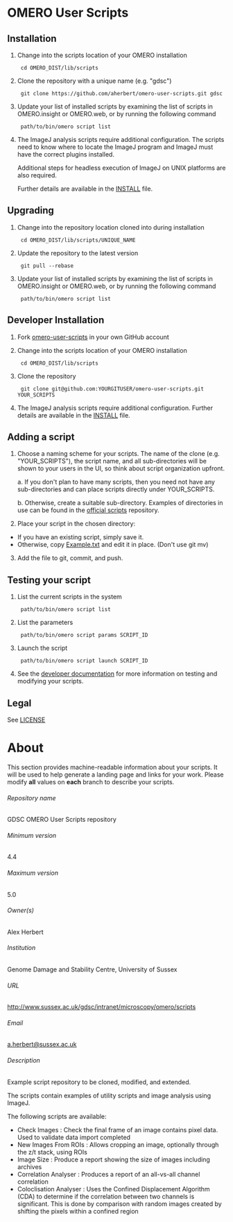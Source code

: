 OMERO User Scripts
==================

Installation
------------

1. Change into the scripts location of your OMERO installation

        cd OMERO_DIST/lib/scripts

2. Clone the repository with a unique name (e.g. "gdsc")

        git clone https://github.com/aherbert/omero-user-scripts.git gdsc

3. Update your list of installed scripts by examining the list of scripts
   in OMERO.insight or OMERO.web, or by running the following command

        path/to/bin/omero script list

4. The ImageJ analysis scripts require additional configuration. The scripts
   need to know where to locate the ImageJ program and ImageJ must have the
   correct plugins installed. 

   Additional steps for headless execution of ImageJ on UNIX platforms are
   also required.

   Further details are available in the [INSTALL](INSTALL) file.

Upgrading
---------

1. Change into the repository location cloned into during installation

        cd OMERO_DIST/lib/scripts/UNIQUE_NAME

2. Update the repository to the latest version

        git pull --rebase

3. Update your list of installed scripts by examining the list of scripts
   in OMERO.insight or OMERO.web, or by running the following command

        path/to/bin/omero script list

Developer Installation
----------------------

1. Fork [omero-user-scripts](https://github.com/ome/omero-user-scripts/fork) in your own GitHub account

2. Change into the scripts location of your OMERO installation

        cd OMERO_DIST/lib/scripts

3. Clone the repository

        git clone git@github.com:YOURGITUSER/omero-user-scripts.git YOUR_SCRIPTS

4. The ImageJ analysis scripts require additional configuration. Further details 
   are available in the [INSTALL](INSTALL) file.

Adding a script
---------------

1. Choose a naming scheme for your scripts. The name of the clone
   (e.g. "YOUR_SCRIPTS"), the script name, and all sub-directories will be shown
   to your users in the UI, so think about script organization upfront.

   a. If you don't plan to have many scripts, then you need not have any sub-directories
      and can place scripts directly under YOUR_SCRIPTS.

   b. Otherwise, create a suitable sub-directory. Examples of directories in use can be
      found in the [official scripts](https://github.com/ome/scripts) repository.

2. Place your script in the chosen directory:
  * If you have an existing script, simply save it.
  * Otherwise, copy [Example.txt](Example.txt) and edit it in place. (Don't use git mv)

3. Add the file to git, commit, and push.

Testing your script
-------------------

1. List the current scripts in the system

        path/to/bin/omero script list

2. List the parameters

        path/to/bin/omero script params SCRIPT_ID

3. Launch the script

        path/to/bin/omero script launch SCRIPT_ID

4. See the [developer documentation](https://www.openmicroscopy.org/site/support/omero4/developers/scripts/)
   for more information on testing and modifying your scripts.

Legal
-----

See [LICENSE](LICENSE)


# About #
This section provides machine-readable information about your scripts.
It will be used to help generate a landing page and links for your work.
Please modify **all** values on **each** branch to describe your scripts.

###### Repository name ######
GDSC OMERO User Scripts repository

###### Minimum version ######
4.4

###### Maximum version ######
5.0

###### Owner(s) ######
Alex Herbert

###### Institution ######
Genome Damage and Stability Centre, University of Sussex

###### URL ######
http://www.sussex.ac.uk/gdsc/intranet/microscopy/omero/scripts

###### Email ######
a.herbert@sussex.ac.uk

###### Description ######
Example script repository to be cloned, modified, and extended. 

The scripts contain examples of utility scripts and image analysis using ImageJ.

The following scripts are available:
- Check Images : Check the final frame of an image contains pixel data. Used to 
validate data import completed
- New Images From ROIs : Allows cropping an image, optionally through the z/t 
stack, using ROIs
- Image Size : Produce a report showing the size of images including archives
- Correlation Analyser : Produces a report of an all-vs-all channel correlation
- Coloclisation Analyser : Uses the Confined Displacement Algorithm (CDA) to 
determine if the correlation between two channels is significant. This is done
by comparison with random images created by shifting the pixels within a 
confined region
